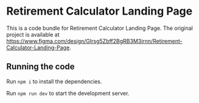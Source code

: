 
  # Retirement Calculator Landing Page

  This is a code bundle for Retirement Calculator Landing Page. The original project is available at https://www.figma.com/design/GIrsg5Zbff2BgRB3M3irnn/Retirement-Calculator-Landing-Page.

  ## Running the code

  Run `npm i` to install the dependencies.

  Run `npm run dev` to start the development server.
  